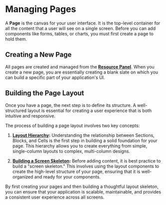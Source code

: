 # Managing Pages

A **Page** is the canvas for your user interface. It is the top-level container for all the content that a user will see on a single screen. Before you can add components like forms, tables, or charts, you must first create a page to hold them.

## Creating a New Page

All pages are created and managed from the **[Resource Panel](../app-designer-ui/resource-panel.md)**. When you create a new page, you are essentially creating a blank slate on which you can build a specific part of your application's UI.

## Building the Page Layout

Once you have a page, the next step is to define its structure. A well-structured layout is essential for creating a user experience that is both intuitive and responsive.

The process of building a page layout involves two key concepts:

1.  **[Layout Hierarchy](./hierarchy.md):** Understanding the relationship between Sections, Blocks, and Cells is the first step in building a solid foundation for your page. This hierarchy allows you to create everything from simple, single-column layouts to complex, multi-column designs.

2.  **[Building a Screen Skeleton](./building-a-screen-skeleton.md):** Before adding content, it is best practice to build a "screen skeleton." This involves using the layout components to create the high-level structure of your page, ensuring that it is well-organized and ready for your components.

By first creating your pages and then building a thoughtful layout skeleton, you can ensure that your application is scalable, maintainable, and provides a consistent user experience across all screens.
